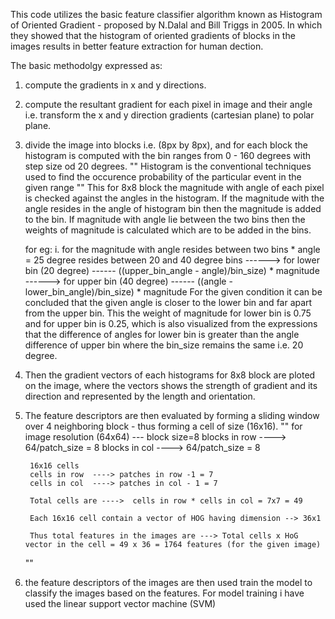 This code utilizes the basic feature classifier algorithm known as Histogram of Oriented Gradient - proposed by N.Dalal and Bill Triggs in 2005. In which they showed that the histogram of oriented gradients
of blocks in the images results in better feature extraction for human dection. 

The basic methodolgy expressed as:
1. compute the gradients in x and y directions.
2. compute the resultant gradient for each pixel in image and their angle  i.e. transform the x and y direction gradients (cartesian plane) to polar plane.
3. divide the image into blocks i.e. (8px by 8px), and for each block the histogram is computed with the bin ranges from 0 - 160 degrees with step size od 20 degrees.
   "" Histogram is the conventional techniques used to find the occurence probability of the particular event in the given range ""
   This for 8x8 block the magnitude with angle of each pixel is checked against the angles in the histogram. If the magnitude with the angle resides in the angle of histogram bin then the magnitude is added
   to the bin. If magnitude with angle lie between the two bins then the weights of magnitude is calculated which are to be added in the bins.

   for eg:
         i. for the magnitude with angle resides between two bins
             *   angle = 25 degree  resides between 20 and 40 degree bins
                 ------>    for lower bin (20 degree)  ------   ((upper_bin_angle - angle)/bin_size) * magnitude
                 ------>    for upper bin (40 degree)  ------   ((angle - lower_bin_angle)/bin_size) * magnitude
                 For the given condition it can be concluded that the given angle is closer to the lower bin and far apart from the upper bin. This the weight of magnitude for lower bin is 0.75 and for upper bin is 0.25, which
                 is also visualized from the expressions that the difference of angles for lower bin is greater than the angle difference of upper bin where the bin_size remains the same i.e. 20 degree.   
4. Then the gradient vectors of each histograms for 8x8 block are ploted on the image, where the vectors shows the strength of gradient and its direction and represented by the length and orientation.
5. The feature descriptors are then evaluated by forming a sliding window over 4 neighboring block - thus forming a cell of size (16x16).
    ""  for image resolution (64x64) --- block size=8
        blocks in row ----> 64/patch_size = 8
        blocks in col ----> 64/patch_size = 8

        16x16 cells
        cells in row  ----> patches in row -1 = 7
        cells in col  ----> patches in col - 1 = 7

        Total cells are ---->  cells in row * cells in col = 7x7 = 49

        Each 16x16 cell contain a vector of HOG having dimension --> 36x1

        Thus total features in the images are ---> Total cells x HoG vector in the cell = 49 x 36 = 1764 features (for the given image)
    ""  
6. the feature descriptors of the images are then used train the model to classify the images based on the features. For model training i have used the linear support vector machine (SVM)

